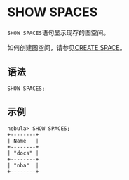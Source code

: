 # SHOW SPACES

`SHOW SPACES`语句显示现存的图空间。

如何创建图空间，请参见[CREATE SPACE](./../../9.space-statements/1.create-space.md)。

## 语法

```ngql
SHOW SPACES;
```

## 示例

```ngql
nebula> SHOW SPACES;
+--------+
| Name   |
+--------+
| "docs" |
+--------+
| "nba"  |
+--------+
```